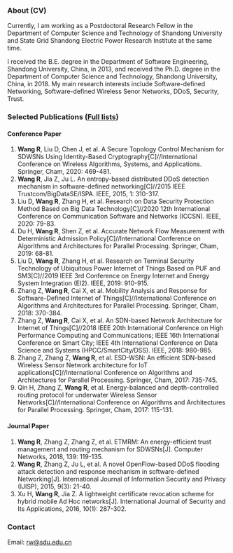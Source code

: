 ### About (CV)

Currently, I am working as a Postdoctoral Research Fellow in the Department of Computer Science and Technology of Shandong University and State Grid Shandong Electric Power Research Institute at the same time.

I received the B.E. degree in the Department of Software Engineering, Shandong University, China, in 2013, and received the Ph.D. degree in the Department of Computer Science and Technology, Shandong University, China, in 2018.  My main research interests include Software-defined Networking, Software-defined Wireless Senor Networks, DDoS, Security, Trust.


### Selected Publications ([Full lists](https://scholar.google.com.hk/citations?user=ZGhzY8MAAAAJ)) 

#### Conference Paper

1.	**Wang R**, Liu D, Chen J, et al. A Secure Topology Control Mechanism for SDWSNs Using Identity-Based Cryptography[C]//International Conference on Wireless Algorithms, Systems, and Applications. Springer, Cham, 2020: 469-481.
2.	**Wang R**, Jia Z, Ju L. An entropy-based distributed DDoS detection mechanism in software-defined networking[C]//2015 IEEE Trustcom/BigDataSE/ISPA. IEEE, 2015, 1: 310-317.
3.	 Liu D, **Wang R**, Zhang H, et al. Research on Data Security Protection Method Based on Big Data Technology[C]//2020 12th International Conference on Communication Software and Networks (ICCSN). IEEE, 2020: 79-83. 
4.	Du H, **Wang R**, Shen Z, et al. Accurate Network Flow Measurement with Deterministic Admission Policy[C]//International Conference on Algorithms and Architectures for Parallel Processing. Springer, Cham, 2019: 68-81.
5.	Liu D, **Wang R**, Zhang H, et al. Research on Terminal Security Technology of Ubiquitous Power Internet of Things Based on PUF and SM3[C]//2019 IEEE 3rd Conference on Energy Internet and Energy System Integration (EI2). IEEE, 2019: 910-915.
6.	Zhang Z, **Wang R**, Cai X, et al. Mobility Analysis and Response for Software-Defined Internet of Things[C]//International Conference on Algorithms and Architectures for Parallel Processing. Springer, Cham, 2018: 370-384.
7.	Zhang Z, **Wang R**, Cai X, et al. An SDN-based Network Architecture for Internet of Things[C]//2018 IEEE 20th International Conference on High Performance Computing and Communications; IEEE 16th International Conference on Smart City; IEEE 4th International Conference on Data Science and Systems (HPCC/SmartCity/DSS). IEEE, 2018: 980-985.
8.	Zhang Z, Zhang Z, **Wang R**, et al. ESD-WSN: An efficient SDN-based Wireless Sensor Network architecture for IoT applications[C]//International Conference on Algorithms and Architectures for Parallel Processing. Springer, Cham, 2017: 735-745.
9.	Qin H, Zhang Z, **Wang R**, et al. Energy-balanced and depth-controlled routing protocol for underwater Wireless Sensor Networks[C]//International Conference on Algorithms and Architectures for Parallel Processing. Springer, Cham, 2017: 115-131.

#### Journal Paper

1. **Wang R**, Zhang Z, Zhang Z, et al. ETMRM: An energy-efficient trust management and routing mechanism for SDWSNs[J]. Computer Networks, 2018, 139: 119-135.
2. **Wang R**, Zhang Z, Ju L, et al. A novel OpenFlow-based DDoS flooding attack detection and response mechanism in software-defined Networking[J]. International Journal of Information Security and Privacy (IJISP), 2015, 9(3): 21-40.
3. Xu H, **Wang R**, Jia Z. A lightweight certificate revocation scheme for hybrid mobile Ad Hoc networks[J]. International Journal of Security and Its Applications, 2016, 10(1): 287-302.

###  Contact

Email: rw@sdu.edu.cn
